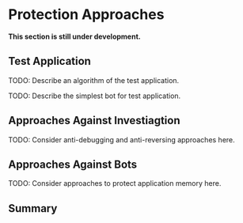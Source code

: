 # Protection Approaches

**This section is still under development.**

## Test Application

TODO: Describe an algorithm of the test application.

TODO: Describe the simplest bot for test application.

## Approaches Against Investiagtion

TODO: Consider anti-debugging and anti-reversing approaches here.

## Approaches Against Bots

TODO: Consider approaches to protect application memory here.

## Summary
